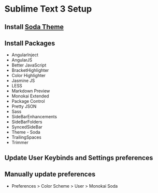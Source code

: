 # Sublime Text 3 Setup



## Install [Soda Theme](https://github.com/buymeasoda/soda-theme)



## Install Packages

* AngularInject
* AngularJS
* Better JavaScript
* BracketHighlighter
* Color Highlighter
* Jasmine JS
* LESS
* Markdown Preview
* Monokai Extended
* Package Control
* Pretty JSON
* Sass
* SideBarEnhancements
* SideBarFolders
* SyncedSideBar
* Theme - Soda
* TrailingSpaces
* Trimmer



## Update User Keybinds and Settings preferences



## Manually update preferences

* Preferences > Color Scheme > User > Monokai Soda